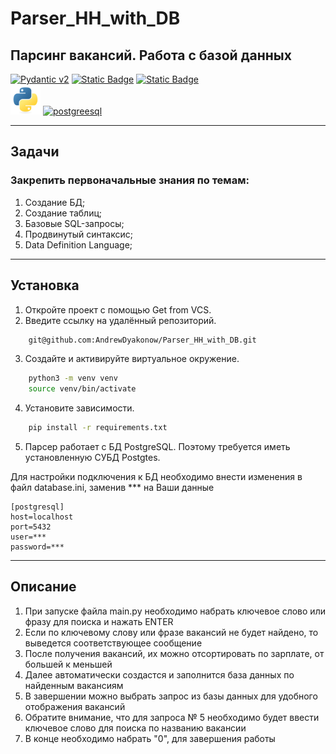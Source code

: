 
<p align="center"> 

# Parser_HH_with_DB
## Парсинг вакансий. Работа с базой данных 


<div>
    <a href="https://docs.pydantic.dev/latest/contributing/#badges" rel="nofollow"><img src="https://pypi-camo.global.ssl.fastly.net/efb81286fc744fbf809859d1089c3c8b100bbfd3/68747470733a2f2f696d672e736869656c64732e696f2f656e64706f696e743f75726c3d68747470733a2f2f7261772e67697468756275736572636f6e74656e742e636f6d2f707964616e7469632f707964616e7469632f6d61696e2f646f63732f62616467652f76322e6a736f6e" alt="Pydantic v2"></a>
    <a href="https://pypi.org/project/requests/2.29.0/"> <img alt="Static Badge" src="https://img.shields.io/badge/requests-2.29.0-green"></a>
    <a href="https://pypi.org/project/psycopg2/2.9.6/"><img alt="Static Badge" src="https://img.shields.io/badge/psycopg2--binary-2.9.6-green?labelColor=red&color=blue"></a>
</div>
<div>
    <a href="https://www.python.org/"><img width="48" height="48" src="https://raw.githubusercontent.com/devicons/devicon/master/icons/python/python-original.svg" alt="python"/></a>
    <a href="https://www.postgresql.org/"><img width="48" height="48" src="https://img.icons8.com/color/48/postgreesql.png" alt="postgreesql"/></a>
</div>

</p>

___
## Задачи
### Закрепить первоначальные знания по темам:
1. Создание БД;
2. Создание таблиц;
3. Базовые SQL-запросы;
4. Продвинутый синтаксис;
5. Data Definition Language;

___
## Установка

1. Откройте проект с помощью Get from VCS.
2. Введите ссылку на удалённый репозиторий. 
```bash
    git@github.com:AndrewDyakonow/Parser_HH_with_DB.git
```
3. Создайте и активируйте виртуальное окружение.
```bash
    python3 -m venv venv
    source venv/bin/activate
```
4. Установите зависимости.
```bash
    pip install -r requirements.txt
```

5. Парсер работает с БД PostgreSQL. Поэтому требуется иметь
установленную СУБД Postgtes. 

Для настройки подключения к БД необходимо внести изменения
в файл database.ini, заменив *** на Ваши данные

```
[postgresql]
host=localhost
port=5432
user=***
password=***

```

___

## Описание

1. При запуске файла main.py необходимо набрать ключевое слово или фразу для поиска и нажать ENTER
2. Если по ключевому слову или фразе вакансий не будет найдено, то выведется соответствующее сообщение
3. После получения вакансий, их можно отсортировать по зарплате, от большей к меньшей
4. Далее автоматически создастся и заполнится база данных по найденным вакансиям
5. В завершении можно выбрать запрос из базы данных для удобного отображения вакансий
6. Обратите внимание, что для запроса № 5 необходимо будет ввести ключевое слово для поиска по названию вакансии
7. В конце необходимо набрать "0", для завершения работы
